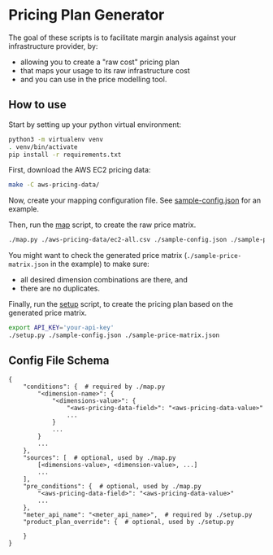 # Pricing Plan Generator

The goal of these scripts is to facilitate margin analysis against your infrastructure provider, by:
- allowing you to create a "raw cost" pricing plan
- that maps your usage to its raw infrastructure cost
- and you can use in the price modelling tool.

## How to use

Start by setting up your python virtual environment:
```sh
python3 -m virtualenv venv
. venv/bin/activate
pip install -r requirements.txt
```

First, download the AWS EC2 pricing data:
```sh
make -C aws-pricing-data/
```

Now, create your mapping configuration file. See [sample-config.json](./sample-config.json) for an example.

Then, run the [map](./map.py) script, to create the raw price matrix.
```sh
./map.py ./aws-pricing-data/ec2-all.csv ./sample-config.json ./sample-price-matrix.json
```

You might want to check the generated price matrix (`./sample-price-matrix.json` in the example) to make sure:
- all desired dimension combinations are there, and
- there are no duplicates.

Finally, run the [setup](./setup.py) script, to create the pricing plan based on the generated price matrix.
```sh
export API_KEY='your-api-key'
./setup.py ./sample-config.json ./sample-price-matrix.json
```

## Config File Schema

```
{
    "conditions": {  # required by ./map.py
        "<dimension-name>": {
            "<dimensions-value>": {
                "<aws-pricing-data-field>": "<aws-pricing-data-value>"
                ...
            }
            ...
        }
        ...
    },
    "sources": [  # optional, used by ./map.py
        [<dimensions-value>, <dimension-value>, ...]
        ...
    ],
    "pre_conditions": {  # optional, used by ./map.py
        "<aws-pricing-data-field>": "<aws-pricing-data-value>"
        ...
    },
    "meter_api_name": "<meter_api_name>",  # required by ./setup.py
    "product_plan_override": {  # optional, used by ./setup.py

    }
}
```
